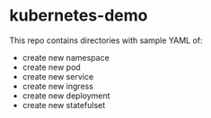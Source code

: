 # kubernetes-demo

This repo contains directories with sample YAML of:

* create new namespace
* create new pod
* create new service
* create new ingress
* create new deployment
* create new statefulset